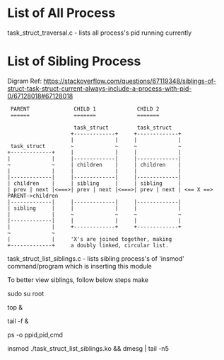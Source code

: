 # List of All Process
task_struct_traversal.c - lists all process's pid running currently

# List of Sibling Process  
Digram Ref: https://stackoverflow.com/questions/67119348/siblings-of-struct-task-struct-current-always-include-a-process-with-pid-0/67128018#67128018

     PARENT              CHILD 1             CHILD 2
     ======              =======             =======

                         task_struct         task_struct
                        +-------------+     +-------------+
                        |             |     |             |
     task_struct        ~             ~     ~             ~
    +-------------+     |             |     |             |
    |             |     |-------------|     |-------------|
    ~             ~     | children    |     | children    |
    |             |     |             |     |             |
    |-------------|     |-------------|     |-------------| 
    | children    |     | sibling     |     | sibling     |
    | prev | next |<===>| prev | next |<===>| prev | next | <== X ==> PARENT->children
    |-------------|     |-------------|     |-------------| 
    | sibling     |     |             |     |             |
    |             |     ~             ~     ~             ~
    |-------------|     |             |     |             |
    |             |     +-------------+     +-------------+
    ~             ~
    |             |     'X's are joined together, making
    +-------------+     a doubly linked, circular list.

task_struct_list_siblings.c - lists sibling process's of 'insmod' command/program which 
			      is inserting this module

To better view siblings, follow below steps
make  

sudo su root

top &

tail -f &

ps -o ppid,pid,cmd

insmod ./task_struct_list_siblings.ko  && dmesg | tail -n5
